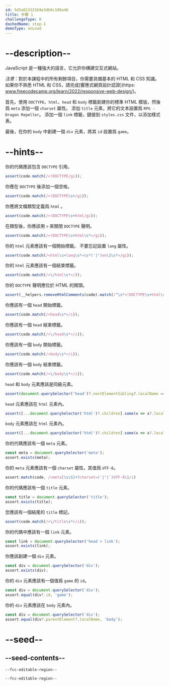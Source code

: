 ```yaml
---
id: 5d5a813321b9e3db6c106a46
title: 步驟 1
challengeType: 0
dashedName: step-1
demoType: onLoad
---
```


# --description--

JavaScript 是一種強大的語言，它允許你構建交互式網站。

*注意*：對於本課程中的所有剩餘項目，你需要具備基本的 HTML 和 CSS 知識。 如果你不熟悉 HTML 和 CSS，請完成[響應式網頁設計認證](https: www.freecodecamp.org/learn/2022/responsive-web-design/)。

首先，使用 `DOCTYPE`、`html`、`head` 和 `body` 標籤創建你的標準 HTML 模版，然後爲 `meta` 添加一個 `charset` 屬性。 添加 `title` 元素，將它的文本設置爲 `RPG - Dragon Repeller`。 添加一個 `link` 標籤，鏈接到 `styles.css` 文件，以添加樣式表。

最後，在你的 `body` 中創建一個 `div` 元素，將其 `id` 設置爲 `game`。

# --hints--

你的代碼應該包含 `DOCTYPE` 引用。

```js
assert(code.match(/<!DOCTYPE/gi));
```

你應在 `DOCTYPE` 後添加一個空格。

```js
assert(code.match(/<!DOCTYPE\s+/gi));
```

你應將文檔類型定義爲 `html` 。

```js
assert(code.match(/<!DOCTYPE\s+html/gi));
```

在類型後，你應該用 `>` 來關閉 `DOCTYPE` 聲明。

```js
assert(code.match(/<!DOCTYPE\s+html\s*>/gi));
```

你的 `html` 元素應該有一個開始標籤。 不要忘記設置 `lang` 屬性。

```js
assert(code.match(/<html\s+lang\s*=\s*('|")en\1\s*>/gi));
```

你的 `html` 元素應該有一個結束標籤。

```js
assert(code.match(/<\/html\s*>/));
```

你的 `DOCTYPE` 聲明應位於 HTML 的開頭。

```js
assert(__helpers.removeHtmlComments(code).match(/^\s*<!DOCTYPE\s+html\s*>/i));
```

你應該有一個 `head` 開始標籤。

```js
assert(code.match(/<head\s*>/i));
```

你應該有一個 `head` 結束標籤。

```js
assert(code.match(/<\/head\s*>/i));
```

你應該有一個 `body` 開始標籤。

```js
assert(code.match(/<body\s*>/i));
```

你應該有一個 `body` 結束標籤。

```js
assert(code.match(/<\/body\s*>/i));
```

`head` 和 `body` 元素應該是同級元素。

```js
assert(document.querySelector('head')?.nextElementSibling?.localName === 'body');
```

`head` 元素應該在 `html` 元素內。

```js
assert([...document.querySelector('html')?.children].some(x => x?.localName === 'head'));
```

`body` 元素應該在 `html` 元素內。

```js
assert([...document.querySelector('html')?.children].some(x => x?.localName === 'body'));
```

你的代碼應該有一個 `meta` 元素。

```js
const meta = document.querySelector('meta');
assert.exists(meta);
```

你的 `meta` 元素應該有一個 `charset` 屬性，其值爲 `UTF-8`。

```js
assert.match(code, /<meta[\s\S]+?charset=('|"|`)UTF-8\1/i)
```

你的代碼應該有一個 `title` 元素。

```js
const title = document.querySelector('title');
assert.exists(title);
```

您應該有一個結尾的 `title` 標記。

```js
assert(code.match(/<\/title\s*>/i));
```

你的代碼中應該有一個 `link` 元素。

```js
const link = document.querySelector('head > link');
assert.exists(link);
```

你應該創建一個 `div` 元素。

```js
const div = document.querySelector('div');
assert.exists(div);
```

你的 `div` 元素應該有一個值爲 `game` 的 `id`。

```js
const div = document.querySelector('div');
assert.equal(div?.id, 'game');
```

你的 `div` 元素應該在 `body` 元素內。

```js
const div = document.querySelector('div');
assert.equal(div?.parentElement?.localName, 'body');
```

# --seed--

## --seed-contents--

```html
--fcc-editable-region--

--fcc-editable-region--
```
